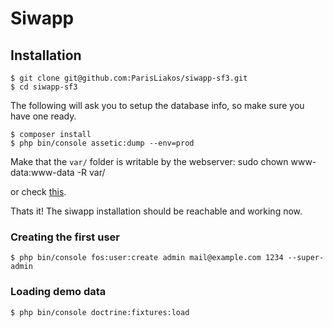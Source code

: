 Siwapp
======

## Installation

    $ git clone git@github.com:ParisLiakos/siwapp-sf3.git
    $ cd siwapp-sf3

The following will ask you to setup the database info, so make sure you have one ready.

    $ composer install
    $ php bin/console assetic:dump --env=prod

Make that the `var/` folder is writable by the webserver:
sudo chown www-data:www-data -R var/

or check [this](https://symfony.com/doc/current/book/installation.html#book-installation-permissions).

Thats it!
The siwapp installation should be reachable and working now.

### Creating the first user
    $ php bin/console fos:user:create admin mail@example.com 1234 --super-admin

### Loading demo data
    $ php bin/console doctrine:fixtures:load
